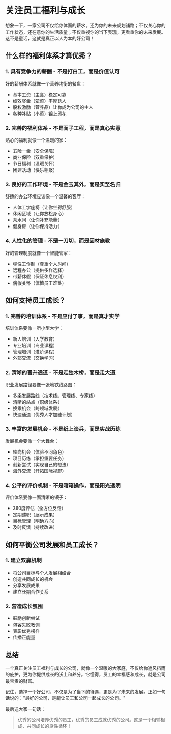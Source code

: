 # 关注员工福利与成长

想象一下，一家公司不仅给你体面的薪水，还为你的未来规划铺路；不仅关心你的工作状态，还在意你的生活质量；不仅重视你的当下表现，更看重你的未来发展。这不是童话，这就是真正以人为本的好公司！

## 什么样的福利体系才算优秀？

### 1. 具有竞争力的薪酬 - 不是打白工，而是价值认可

好的薪酬体系就像一个营养均衡的餐盘：

- 基本工资（主食）稳定可靠
- 绩效奖金（荤菜）丰厚诱人
- 股权激励（营养品）让你成为公司的主人
- 各种补贴（小菜）锦上添花

### 2. 完善的福利体系 - 不是面子工程，而是真心实意

贴心的福利就像一个温暖的家：

- 五险一金（安全保障）
- 商业保险（双重保护）
- 节日福利（温暖关怀）
- 团建活动（快乐相聚）

### 3. 良好的工作环境 - 不是金玉其外，而是实至名归

舒适的办公环境应该像一个温馨的客厅：

- 人体工学座椅（让你坐得舒服）
- 休闲区域（让你放松身心）
- 茶水间（让你补充能量）
- 健身房（让你保持活力）

### 4. 人性化的管理 - 不是一刀切，而是因材施教

好的管理制度就像一个智能管家：

- 弹性工作制（尊重个人时间）
- 远程办公（提供多样选择）
- 带薪休假（保证休息权利）
- 病假关怀（体恤员工难处）

## 如何支持员工成长？

### 1. 完善的培训体系 - 不是应付了事，而是真才实学

培训体系要像一所小型大学：

- 新人培训（入学教育）
- 专业培训（专业课程）
- 管理培训（进阶课程）
- 外部交流（交换学习）

### 2. 清晰的晋升通道 - 不是走独木桥，而是走大道

职业发展路径要像一张地铁线路图：

- 多条发展路线（技术线、管理线、专家线）
- 清晰的站点（职级体系）
- 换乘机会（跨领域发展）
- 快速通道（优秀人才加速计划）

### 3. 丰富的发展机会 - 不是纸上谈兵，而是实战历练

发展机会要像一个大舞台：

- 轮岗机会（体验不同角色）
- 项目历练（承担重要任务）
- 创新尝试（实现自己的想法）
- 海外交流（开拓国际视野）

### 4. 公平的评价机制 - 不是暗箱操作，而是阳光透明

评价体系要像一面清晰的镜子：

- 360度评估（全方位反馈）
- 定期述职（展示成果）
- 目标管理（明确方向）
- 及时反馈（持续改进）

## 如何平衡公司发展和员工成长？

### 1. 建立双赢机制

- 将公司目标与个人发展相结合
- 创造共同成长的机会
- 分享发展成果
- 建立长期合作关系

### 2. 营造成长氛围

- 鼓励创新尝试
- 包容失败教训
- 表彰优秀榜样
- 传播正能量

## 总结

一个真正关注员工福利与成长的公司，就像一个温暖的大家庭，不仅给你遮风挡雨的庇护，更为你提供成长的沃土和养分。它懂得，员工的幸福感和成长，就是公司最宝贵的财富。

记住，选择一个好公司，不仅是为了当下的待遇，更是为了未来的发展。正如一句话说的："最好的公司，是能让员工和公司一起成长的公司。"

最后送大家一句话：

> 优秀的公司培养优秀的员工，优秀的员工成就优秀的公司。这是一个相辅相成、共同成长的良性循环！